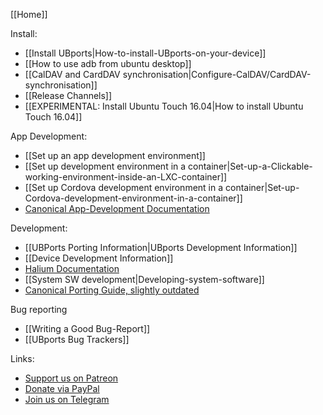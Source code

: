 [[Home]]

Install:
* [[Install UBports|How-to-install-UBports-on-your-device]]
* [[How to use adb from ubuntu desktop]]
* [[CalDAV and CardDAV synchronisation|Configure-CalDAV/CardDAV-synchronisation]]
* [[Release Channels]]
* [[EXPERIMENTAL: Install Ubuntu Touch 16.04|How to install Ubuntu Touch 16.04]]

App Development:
* [[Set up an app development environment]]
* [[Set up development environment in a container|Set-up-a-Clickable-working-environment-inside-an-LXC-container]]
* [[Set up Cordova development environment in a container|Set-up-Cordova-development-environment-in-a-container]]
* [Canonical App-Development Documentation](https://docs.ubuntu.com/phone/en/apps/api-qml-current/index)

Development:
* [[UBPorts Porting Information|UBports Development Information]]
* [[Device Development Information]]
* [Halium Documentation](https://docs.halium.org/)
* [[System SW development|Developing-system-software]]
* [Canonical Porting Guide, slightly outdated](https://docs.ubuntu.com/phone/en/devices/porting-new-device)

Bug reporting
* [[Writing a Good Bug-Report]]
* [[UBports Bug Trackers]]

Links:
* [Support us on Patreon](https://patreon.com/ubports/)
* [Donate via PayPal](https://paypal.me/ubports)
* [Join us on Telegram](https://ubports.com/telegram)
